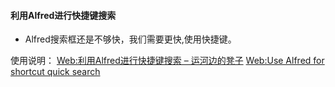 #### 利用Alfred进行快捷键搜索
- Alfred搜索框还是不够快，我们需要更快,使用快捷键。

使用说明：
[Web:利用Alfred进行快捷键搜索 – 运河边的凳子](https://hesperhu.wordpress.com/2019/08/10/alfred/)
[Web:Use Alfred for shortcut quick search](https://huhesper.blogspot.com/2019/08/use-alfred-for-shortcut-quick-search.html)